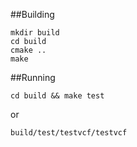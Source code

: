 
##Building

~~~
mkdir build
cd build
cmake ..
make
~~~

##Running

~~~
cd build && make test
~~~

or

~~~
build/test/testvcf/testvcf
~~~


